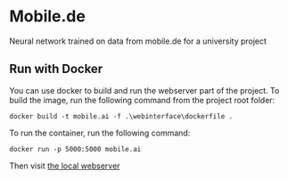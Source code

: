 # Mobile.de
Neural network trained on data from mobile.de for a university project
## Run with Docker
You can use docker to build and run the webserver part of the project.
To build the image, run the following command from the project root folder:
```shell
docker build -t mobile.ai -f .\webinterface\dockerfile .
```
To run the container, run the following command:
```shell
docker run -p 5000:5000 mobile.ai
```
Then visit [the local webserver](http://localhost:5000)
